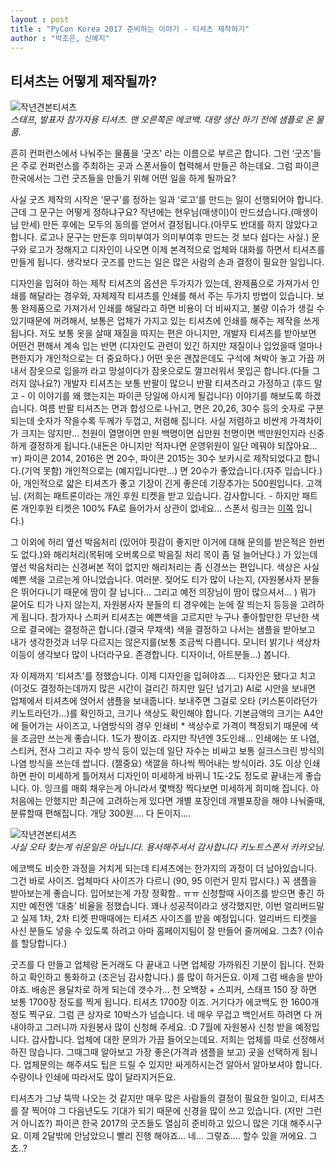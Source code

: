 ```yaml
---
layout : post
title : "PyCon Korea 2017 준비하는 이야기 - 티셔츠 제작하기"
author : "박조은, 신예지"
---
```

 
## 티셔츠는 어떻게 제작될까?

![작년견본티셔츠](/assets/2017/2016_goods.jpg)<br/>
 *스태프, 발표자 참가자용 티셔츠. 맨 오른쪽은 에코백. 대량 생산 하기 전에 샘플로 온 물품.*
 
 흔히 컨퍼런스에서 나눠주는 물품을 ‘굿즈' 라는 이름으로 부르곤 합니다. 그런 ‘굿즈'들은 주로 컨퍼런스를 주최하는 곳과 스폰서들이 협력해서 만들곤 하는데요. 그럼 파이콘 한국에서는 그런 굿즈들을 만들기 위해 어떤 일을 하게 될까요?
 
 사실 굿즈 제작의 시작은 ‘문구'를 정하는 일과 ‘로고’를 만드는 일이 선행되어야 합니다. 근데 그 문구는 어떻게 정하냐구요? 작년에는 현우님(매생이)이 만드셨습니다.(매생이님 만세) 만든 후에는 모두의 동의를 얻어서 결정됩니다.(아무도 반대를 하지 않았다고 합니다. 로고나 문구는 만든후 의미부여가 의미부여후 만드는 것 보다 쉽다는 사실.) 문구와 로고가 정해지고 디자인이 나오면 이제 본격적으로 업체와 대화를 하면서 티셔츠를 만들게 됩니다. 생각보다 굿즈를 만드는 일은 많은 사람의 손과 결정이 필요한 일입니다.
 
 디자인을 입혀야 하는 제작 티셔츠의 옵션은 두가지가 있는데, 완제품으로 가져가서 인쇄를 해달라는 경우와, 자체제작 티셔츠를 인쇄를 해서 주는 두가지 방법이 있습니다. 보통 완제품으로 가져가서 인쇄를 해달라고 하면 비용이 더 비싸지고, 불량 이슈가 생길 수 있기때문에 꺼려해서,  보통은 업체가 가지고 있는 티셔츠에 인쇄를 해주는 제작을 쓰게 됩니다.
 저도 보통 옷을 살때 재질을 따지는 편은 아니지만, 개발자 티셔츠를 받아보면 어떤건 편해서 계속 입는 반면 (디자인도 관련이 있긴 하지만 재질이나 입었을때 얼마나 편한지가 개인적으로는 더 중요하다.) 어떤 옷은 괜찮은데도 구석에 쳐박아 놓고 가끔 꺼내서 잠옷으로 입을까 라고 망설이다가 잠옷으로도 껄끄러워서 못입곤 합니다.(다들 그러지 않나요?) 개발자 티셔츠는 보통 반팔이 많으니 반팔 티셔츠라고 가정하고 (후드 말고 - 이 이야기를 왜 했는지는 파이콘 당일에 아시게 될겁니다) 이야기를 해보도록 하겠습니다. 여름 반팔 티셔츠는 면과 합성으로 나뉘고, 면은 20,26, 30수 등의 숫자로 구분되는데 숫자가 작을수록 두께가 두껍고, 저렴해 집니다. 사실 저렴하고 비싼게 가격차이가 크지는 않지만… 천원이 열명이면 만원 백명이면 십만원 천명이면 백만원인지라 신중하게 결정하게 됩니다.(내돈은 아니지만 적자나면 운영위원이 일단 메꿔야 되잖아요...ㅠ) 파이콘 2014, 2016은 면 20수, 파이콘 2015는 30수 보카시로 제작되었다고 합니다.(기억 못함) 개인적으로는 (예지입니다만…) 면 20수가 좋았습니다.(자주 입습니다.) 아, 개인적으로 얇은 티셔츠가 좋고 기장이 긴게 좋은데 기장추가는 500원입니다. 고객님. (저희는 패트론이라는 개인 후원 티켓을 받고 있습니다. 감사합니다. - 하지만 패트론 개인후원 티켓은 100% FA로 들어가서 상관이 없네요… 스폰서 링크는 [이쪽](https://www.pycon.kr/2017/about/sponsorship/) 입니다.)
 
 그 이외에 허리 옆선 박음처리 (있어야 핏감이 좋지만 이거에 대해 문의를 받은적은 한번도 없다.)와 해리처리(목뒤에 오버록으로 박음질 처리 목이 좀 덜 늘어난다.) 가 있는데 옆선 박음처리는 신경써본 적이 없지만 해리처리는 좀 신경쓰는 편입니다. 
 색상은 사실 예쁜 색을 고르는게 아니었습니다. 여러분. 젖어도 티가 많이 나는지, (자원봉사자 분들은 뛰어다니기 때문에 땀이 잘 납니다… 그리고 예전 의장님이 땀이 많으셔서… ) 뭐가 묻어도 티가 나지 않는지, 자원봉사자 분들의 티 경우에는 눈에 잘 띄는지 등등을 고려하게 됩니다. 참가자나 스피커 티셔츠는 예쁜색을 고르지만 누구나 좋아할만한 무난한 색으로 결국에는 결정하곤 합니다.(결국 무채색) 색을 결정하고 나서는 샘플을 받아보고 내가 생각한것과 너무 다르지는 않은지를(보통 조금씩 다릅니다. 모니터 밝기나 색상차이등이 생각보다 많이 나더라구요. 존경합니다. 디자이너, 아트분들…) 봅니다. 
 
 자 이제까지 ‘티셔츠'를 정했습니다. 이제 디자인을 입혀야죠…. 디자인은 됐다고 치고 (이것도 결정하는데까지 많은 시간이 걸리긴 하지만 일단 넘기고) AI로 시안을 보내면 업체에서 티셔츠에 얹어서 샘플을 보내줍니다. 보내주면 그걸로 오타 (키스톤이라던가 키노트라던가...)를 확인하고, 크기나 색상도 확인해야 합니다. 기본금액의 크기는 A4안에 들어가는 사이즈고, 나염방식의 경우 인쇄비 * 색상수로 가격이 책정되기 때문에 색을 조금만 쓰는게 좋습니다. 1도가 짱이죠. 라지만 작년엔 3도인쇄… 인쇄에는 또 나염, 스티커, 전사 그리고 자수 방식 등이 있는데 일단 자수는 비싸고 보통 실크스크린 방식의 나염 방식을 쓰는데 쌉니다. (젤중요)  색깔을 하나씩 찍어내는 방식이라. 3도 이상 인쇄하면 판이 미세하게 틀어져서 디자인이 미세하게 바뀌니 1도-2도 정도로 끝내는게 좋습니다. 아. 잉크를 매회 채우는게 아니라서 몇백장 찍다보면 미세하게 희미해 집니다. 아 처음에는 안했지만 최근에 고려하는게 있다면 개별 포장인데 개별포장을 해야 나눠줄때, 분류할때 편해집니다. 개당 300원…. 다 돈이지….

![작년견본티셔츠](/assets/2017/typo_echobag.jpg)<br/>
*사실 오타 찾는게 쉬운일은 아닙니다. 용서해주셔서 감사합니다 키노트스폰서 카카오님.*

 에코백도 비슷한 과정을 거치게 되는데 티셔츠에는 한가지의 과정이 더 남아있습니다. 그건 바로 사이즈. 업체마다 사이즈가 다르니 (90, 95 이런거 믿지 맙시다.) 꼭 샘플을 받아보는게 좋습니다. 입어보는게 가장 정확함.. ㅠㅠ 신청할때 사이즈를 받으면 좋긴 하지만 예전엔 ‘대충' 비율을 정했습니다. 꽤나 성공적이라고 생각했지만, 이번 얼리버드말고 실제 1차, 2차 티켓 판매때에는 티셔츠 사이즈를 받을 예정입니다. 얼리버드 티켓을 사신 분들도 넣을 수 있도록 하려고 아마 홈페이지팀이 잘 만들어 줄꺼에요. 그쵸? (이슈를 할당합니다.)
 
  굿즈를 다 만들고 업체랑 돈거래도 다 끝내고 나면 업체랑 가까워진 기분이 됩니다. 전화하고 확인하고 통화하고 (조은님 감사합니다.) 를 많이 하거든요. 이제 그럼 배송을 받아야죠. 배송은 용달차로  하게 되는데 갯수가… 천 오백장 + 스피커, 스태프 150 장 하면 보통 1700장 정도를 찍게 됩니다. 티셔츠 1700장 이죠. 거기다가 에코백도 한 1600개 정도 찍구요.  그럼 큰 상자로 10박스가 넘습니다. 네 매우 무겁고 백인서트 하려면 다 꺼내야하고 그러니까 자원봉사 많이 신청해 주세요. :D 7월에 자원봉사 신청 받을 예정입니다. 감사합니다.
 업체에 대한 문의가 가끔 들어오는데요. 저희는 업체를 따로 선정해서 하진 않습니다. 그때그때 알아보고 가장 좋은(가격과 샘플을 보고) 곳을 선택하게 됩니다. 업체문의는 해주셔도 팁은 드릴 수 있지만 싸게하시는건 알아서 알아보셔야 합니다. 수량이나 인쇄에 따라서도 많이 달라지거든요. 
 
 티셔츠가 그냥 뚝딱 나오는 것 같지만 매우 많은 사람들의 결정이 필요한 일이고, 티셔츠를 잘 찍어야 그 다음년도도 기대가 되기 때문에 신경을 많이 쓰고 있습니다. (저만 그런거 아니죠?) 파이콘 한국 2017의 굿즈들도 열심히 준비하고 있으니 많은 기대 해주시구요. 이제 2달밖에 안남았으니 빨리 진행 해야죠… 네… 그렇죠…. 할수 있을 꺼에요. 그쵸..?
